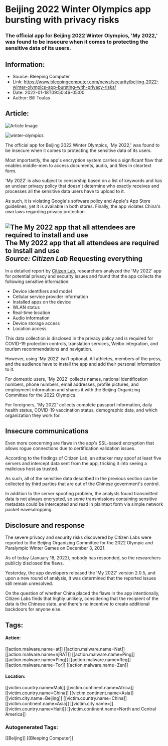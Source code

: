 # Beijing 2022 Winter Olympics app bursting with privacy risks
### The official app for Beijing 2022 Winter Olympics, 'My 2022,' was found to be insecure when it comes to protecting the sensitive data of its users.

## Information:
+ Source: Bleeping Computer
+ Link: https://www.bleepingcomputer.com/news/security/beijing-2022-winter-olympics-app-bursting-with-privacy-risks/
+ Date: 2022-01-18T09:50:46-05:00
+ Author: Bill Toulas


## Article:
![Article Image](https://www.bleepstatic.com/content/hl-images/2022/01/18/winter-olympics.jpg)

![winter-olympics](https://www.bleepstatic.com/content/hl-images/2022/01/18/winter-olympics.jpg?rand=410169842)


The official app for Beijing 2022 Winter Olympics, 'My 2022,' was found to be insecure when it comes to protecting the sensitive data of its users.


Most importantly, the app's encryption system carries a significant flaw that enables middle-men to access documents, audio, and files in cleartext form.


'My 2022' is also subject to censorship based on a list of keywords and has an unclear privacy policy that doesn't determine who exactly receives and processes all the sensitive data users have to upload to it.


As such, it is violating Google's software policy and Apple's App Store guidelines, yet it is available in both stores. Finally, the app violates China's own laws regarding privacy protection.



![The My 2022 app that all attendees are required to install and use](https://www.bleepstatic.com/images/news/u/1220909/Android%20malware/my2022.png)**The My 2022 app that all attendees are required to install and use**  
*Source: Citizen Lab*
Requesting everything
---------------------


In a detailed report by [Citizen Lab](https://citizenlab.ca/2022/01/cross-country-exposure-analysis-my2022-olympics-app/), researchers analyzed the 'My 2022' app for potential privacy and security issues and found that the app collects the following sensitive information:


* Device identifiers and model
* Cellular service provider information
* Installed apps on the device
* WLAN status
* Real-time location
* Audio information
* Device storage access
* Location access

This data collection is disclosed in the privacy policy and is required for COVID-19 protection controls, translation services, Weibo integration, and tourism recommendations and navigation.


However, using 'My 2022' isn’t optional. All athletes, members of the press, and the audience have to install the app and add their personal information to it.


For domestic users, 'My 2022' collects names, national identification numbers, phone numbers, email addresses, profile pictures, and employment information and shares it with the Beijing Organizing Committee for the 2022 Olympics.


For foreigners, 'My 2022' collects complete passport information, daily health status, COVID-19 vaccination status, demographic data, and which organization they work for.


Insecure communications
-----------------------


Even more concerning are flaws in the app's SSL-based encryption that allows rogue connections due to certification validation issues.


According to the findings of Citizen Lab, an attacker may spoof at least five servers and intercept data sent from the app, tricking it into seeing a malicious host as trusted.


As such, all of the sensitive data described in the previous section can be collected by third parties that are out of the Chinese government's control.


In addition to the server spoofing problem, the analysts found transmitted data is not always encrypted, so some transmissions containing sensitive metadata could be intercepted and read in plaintext form via simple network packet eavesdropping.


Disclosure and response
-----------------------


The severe privacy and security risks discovered by Citizen Labs were reported to the Beijing Organizing Committee for the 2022 Olympic and Paralympic Winter Games on December 3, 2021.


As of today (January 18, 2022), nobody has responded, so the researchers publicly disclosed the flaws.


Yesterday, the app developers released the 'My 2022' version 2.0.5, and upon a new round of analysis, it was determined that the reported issues still remain unresolved.


On the question of whether China placed the flaws in the app intentionally, Citizen Labs finds that highly unlikely, considering that the recipient of the data is the Chinese state, and there's no incentive to create additional backdoors for anyone else.





## Tags:

#### Action:
[[action.malware.name=at]] [[action.malware.name=Net]] [[action.malware.name=njRAT]] [[action.malware.name=Ping]] [[action.malware.name=Ping]] [[action.malware.name=Reg]] [[action.malware.name=Tor]] [[action.malware.name=Zen]]

#### Location:
[[victim.country.name=Mali]] [[victim.continent.name=Africa]] [[victim.country.name=China]] [[victim.continent.name=Asia]] [[victim.city.name=Beijing]] [[victim.country.name=China]] [[victim.continent.name=Asia]] [[victim.city.name=]] [[victim.country.name=Haiti]] [[victim.continent.name=North and Central America]]

### Autogenerated Tags:
[[Beijing]] [[Bleeping Computer]]


